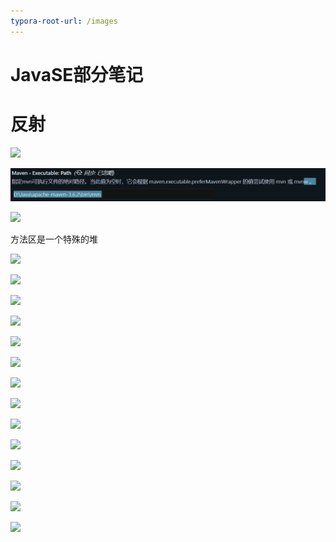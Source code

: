 ```yaml
---
typora-root-url: /images
---
```




# JavaSE部分笔记

# 反射

![](/1.png)

![](/2.png)





![](/3.png)



方法区是一个特殊的堆

![](/4.png)





![](/5.png)





![](/6.png)



![](/7.PNG)



![](/8.png)





![](/9.png)





![](/10.png)





![](/11.png)





![](/12.png)





![](/13.png)





![](/14.png)





![](/15.png)





![](/16.png)



![](/17.png)



